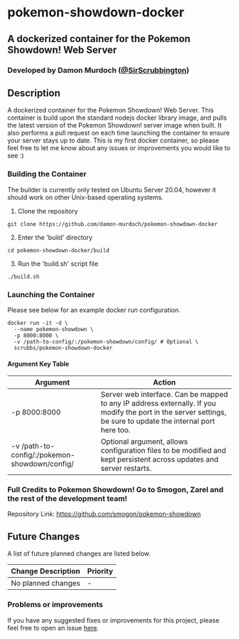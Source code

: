 # pokemon-showdown-docker
## A dockerized container for the Pokemon Showdown! Web Server
### Developed by Damon Murdoch ([@SirScrubbington](https://twitter.com/SirScrubbington))

## Description
A dockerized container for the Pokemon Showdown! Web Server. This container is build upon the standard nodejs docker library image, and pulls the latest version of the  Pokemon Showdown! server image when built. It also performs a pull request on each time launching the container to ensure your server stays up to date. This is my first docker container, so please feel free to let me know about any issues or improvements you would like to see :)

### Building the Container
The builder is currently only tested on Ubuntu Server 20.04, however it should work on other Unix-based operating systems.

1. Clone the repository
```
git clone https://github.com/damon-murdoch/pokemon-showdown-docker
```
2. Enter the 'build' directory
```
cd pokemon-showdown-docker/build
```
3. Run the 'build.sh' script file
```
./build.sh
```

### Launching the Container
Please see below for an example docker run configuration.

```
docker run -it -d \
  --name pokemon-showdown \
  -p 8000:8000 \
  -v /path-to-config/:/pokemon-showdown/config/ # Optional \
  scrubbs/pokemon-showdown-docker
```

#### Argument Key Table

| Argument     | Action | 
| ---------    | ------ |
| -p 8000:8000 | Server web interface. Can be mapped to any IP address externally. If you modify the port in the server settings, be sure to update the internal port here too. |
| -v /path-to-config/:/pokemon-showdown/config/ | Optional argument, allows configuration files to be modified and kept persistent across updates and server restarts. |

### Full Credits to Pokemon Showdown! Go to Smogon, Zarel and the rest of the development team!
Repository Link: https://github.com/smogon/pokemon-showdown

## Future Changes
A list of future planned changes are listed below.

| Change Description | Priority |
| ------------------ | -------- | 
| No planned changes | -        |

### Problems or improvements
If you have any suggested fixes or improvements for this project, please 
feel free to open an issue [here](../../issues).

